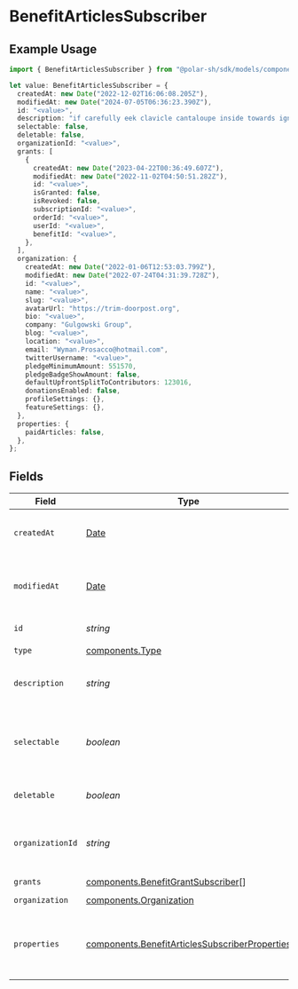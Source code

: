 # BenefitArticlesSubscriber

## Example Usage

```typescript
import { BenefitArticlesSubscriber } from "@polar-sh/sdk/models/components";

let value: BenefitArticlesSubscriber = {
  createdAt: new Date("2022-12-02T16:06:08.205Z"),
  modifiedAt: new Date("2024-07-05T06:36:23.390Z"),
  id: "<value>",
  description: "if carefully eek clavicle cantaloupe inside towards ignorance",
  selectable: false,
  deletable: false,
  organizationId: "<value>",
  grants: [
    {
      createdAt: new Date("2023-04-22T00:36:49.607Z"),
      modifiedAt: new Date("2022-11-02T04:50:51.282Z"),
      id: "<value>",
      isGranted: false,
      isRevoked: false,
      subscriptionId: "<value>",
      orderId: "<value>",
      userId: "<value>",
      benefitId: "<value>",
    },
  ],
  organization: {
    createdAt: new Date("2022-01-06T12:53:03.799Z"),
    modifiedAt: new Date("2022-07-24T04:31:39.728Z"),
    id: "<value>",
    name: "<value>",
    slug: "<value>",
    avatarUrl: "https://trim-doorpost.org",
    bio: "<value>",
    company: "Gulgowski Group",
    blog: "<value>",
    location: "<value>",
    email: "Wyman.Prosacco@hotmail.com",
    twitterUsername: "<value>",
    pledgeMinimumAmount: 551570,
    pledgeBadgeShowAmount: false,
    defaultUpfrontSplitToContributors: 123016,
    donationsEnabled: false,
    profileSettings: {},
    featureSettings: {},
  },
  properties: {
    paidArticles: false,
  },
};
```

## Fields

| Field                                                                                                            | Type                                                                                                             | Required                                                                                                         | Description                                                                                                      |
| ---------------------------------------------------------------------------------------------------------------- | ---------------------------------------------------------------------------------------------------------------- | ---------------------------------------------------------------------------------------------------------------- | ---------------------------------------------------------------------------------------------------------------- |
| `createdAt`                                                                                                      | [Date](https://developer.mozilla.org/en-US/docs/Web/JavaScript/Reference/Global_Objects/Date)                    | :heavy_check_mark:                                                                                               | Creation timestamp of the object.                                                                                |
| `modifiedAt`                                                                                                     | [Date](https://developer.mozilla.org/en-US/docs/Web/JavaScript/Reference/Global_Objects/Date)                    | :heavy_check_mark:                                                                                               | Last modification timestamp of the object.                                                                       |
| `id`                                                                                                             | *string*                                                                                                         | :heavy_check_mark:                                                                                               | The ID of the benefit.                                                                                           |
| `type`                                                                                                           | [components.Type](../../models/components/type.md)                                                               | :heavy_check_mark:                                                                                               | N/A                                                                                                              |
| `description`                                                                                                    | *string*                                                                                                         | :heavy_check_mark:                                                                                               | The description of the benefit.                                                                                  |
| `selectable`                                                                                                     | *boolean*                                                                                                        | :heavy_check_mark:                                                                                               | Whether the benefit is selectable when creating a product.                                                       |
| `deletable`                                                                                                      | *boolean*                                                                                                        | :heavy_check_mark:                                                                                               | Whether the benefit is deletable.                                                                                |
| `organizationId`                                                                                                 | *string*                                                                                                         | :heavy_check_mark:                                                                                               | The ID of the organization owning the benefit.                                                                   |
| `grants`                                                                                                         | [components.BenefitGrantSubscriber](../../models/components/benefitgrantsubscriber.md)[]                         | :heavy_check_mark:                                                                                               | N/A                                                                                                              |
| `organization`                                                                                                   | [components.Organization](../../models/components/organization.md)                                               | :heavy_check_mark:                                                                                               | N/A                                                                                                              |
| `properties`                                                                                                     | [components.BenefitArticlesSubscriberProperties](../../models/components/benefitarticlessubscriberproperties.md) | :heavy_check_mark:                                                                                               | Properties available to subscribers for a benefit of type `articles`.                                            |